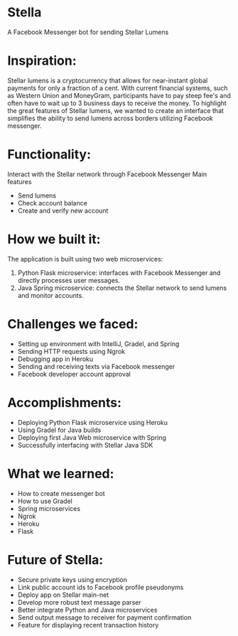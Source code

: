 # Stella
A Facebook Messenger bot for sending Stellar Lumens

# Inspiration:
Stellar lumens is a cryptocurrency that allows for near-instant global payments for only a fraction of a cent. With current financial systems, such as Western Union and MoneyGram, participants have to pay steep fee's and often have to wait up to 3 business days to receive the money. To highlight the great features of Stellar lumens, we wanted to create an interface that simplifies the ability to send lumens across borders utilizing Facebook messenger.

# Functionality:
Interact with the Stellar network through Facebook Messenger Main features
  * Send lumens
  * Check account balance
  * Create and verify new account
  
# How we built it:
The application is built using two web microservices:
  1. Python Flask microservice: interfaces with Facebook Messenger and directly processes user messages.
  2. Java Spring microservice: connects the Stellar network to send lumens and monitor accounts.

# Challenges we faced:
* Setting up environment with IntelliJ, Gradel, and Spring
* Sending HTTP requests using Ngrok
* Debugging app in Heroku
* Sending and receiving texts via Facebook messenger
* Facebook developer account approval

# Accomplishments:
* Deploying Python Flask microservice using Heroku
* Using Gradel for Java builds
* Deploying first Java Web microservice with Spring
* Successfully interfacing with Stellar Java SDK

# What we learned:
* How to create messenger bot 
* How to use Gradel
* Spring microservices
* Ngrok
* Heroku
* Flask

# Future of Stella:
* Secure private keys using encryption
* Link public account ids to Facebook profile pseudonyms
* Deploy app on Stellar main-net
* Develop more robust text message parser
* Better integrate Python and Java microservices
* Send output message to receiver for payment confirmation
* Feature for displaying recent transaction history
